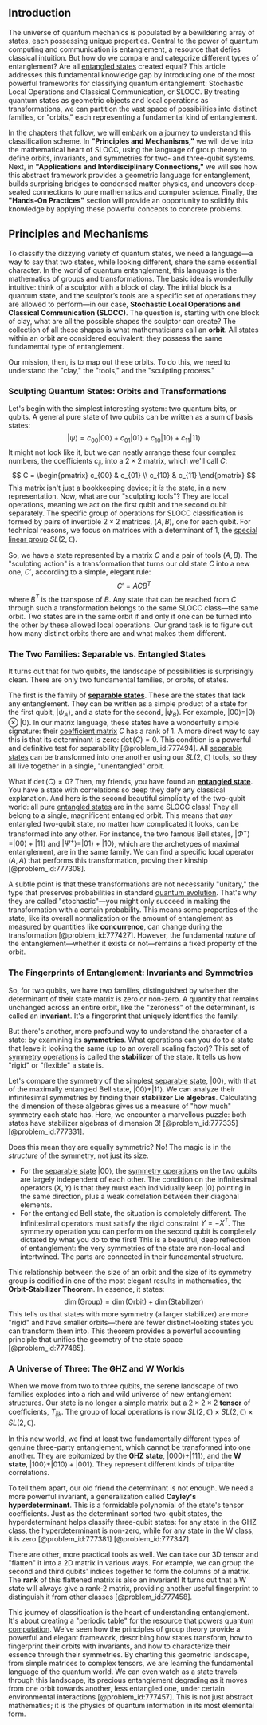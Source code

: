 ## Introduction
The universe of quantum mechanics is populated by a bewildering array of states, each possessing unique properties. Central to the power of quantum computing and communication is entanglement, a resource that defies classical intuition. But how do we compare and categorize different types of entanglement? Are all [entangled states](@article_id:151816) created equal? This article addresses this fundamental knowledge gap by introducing one of the most powerful frameworks for classifying quantum entanglement: Stochastic Local Operations and Classical Communication, or SLOCC. By treating quantum states as geometric objects and local operations as transformations, we can partition the vast space of possibilities into distinct families, or "orbits," each representing a fundamental kind of entanglement.

In the chapters that follow, we will embark on a journey to understand this classification scheme. In **"Principles and Mechanisms,"** we will delve into the mathematical heart of SLOCC, using the language of group theory to define orbits, invariants, and symmetries for two- and three-qubit systems. Next, in **"Applications and Interdisciplinary Connections,"** we will see how this abstract framework provides a geometric language for entanglement, builds surprising bridges to condensed matter physics, and uncovers deep-seated connections to pure mathematics and computer science. Finally, the **"Hands-On Practices"** section will provide an opportunity to solidify this knowledge by applying these powerful concepts to concrete problems.

## Principles and Mechanisms

To classify the dizzying variety of quantum states, we need a language—a way to say that two states, while looking different, share the same essential character. In the world of quantum entanglement, this language is the mathematics of groups and transformations. The basic idea is wonderfully intuitive: think of a sculptor with a block of clay. The initial block is a quantum state, and the sculptor’s tools are a specific set of operations they are allowed to perform—in our case, **Stochastic Local Operations and Classical Communication (SLOCC)**. The question is, starting with one block of clay, what are all the possible shapes the sculptor can create? The collection of all these shapes is what mathematicians call an **orbit**. All states within an orbit are considered equivalent; they possess the same fundamental type of entanglement.

Our mission, then, is to map out these orbits. To do this, we need to understand the "clay," the "tools," and the "sculpting process."

### Sculpting Quantum States: Orbits and Transformations

Let's begin with the simplest interesting system: two quantum bits, or qubits. A general pure state of two qubits can be written as a sum of basis states:
$$
|\psi\rangle = c_{00}|00\rangle + c_{01}|01\rangle + c_{10}|10\rangle + c_{11}|11\rangle
$$
It might not look like it, but we can neatly arrange these four complex numbers, the coefficients $c_{ij}$, into a $2 \times 2$ matrix, which we'll call $C$:
$$
C = \begin{pmatrix} c_{00} & c_{01} \\ c_{10} & c_{11} \end{pmatrix}
$$
This matrix isn't just a bookkeeping device; it *is* the state, in a new representation. Now, what are our "sculpting tools"? They are local operations, meaning we act on the first qubit and the second qubit separately. The specific group of operations for SLOCC classification is formed by pairs of invertible $2 \times 2$ matrices, $(A, B)$, one for each qubit. For technical reasons, we focus on matrices with a determinant of 1, the [special linear group](@article_id:139044) $SL(2, \mathbb{C})$.

So, we have a state represented by a matrix $C$ and a pair of tools $(A, B)$. The "sculpting action" is a transformation that turns our old state $C$ into a new one, $C'$, according to a simple, elegant rule:
$$
C' = A C B^T
$$
where $B^T$ is the transpose of $B$. Any state that can be reached from $C$ through such a transformation belongs to the same SLOCC class—the same orbit. Two states are in the same orbit if and only if one can be turned into the other by these allowed local operations. Our grand task is to figure out how many distinct orbits there are and what makes them different.

### The Two Families: Separable vs. Entangled States

It turns out that for two qubits, the landscape of possibilities is surprisingly clean. There are only two fundamental families, or orbits, of states.

The first is the family of **[separable states](@article_id:141787)**. These are the states that lack any entanglement. They can be written as a simple product of a state for the first qubit, $|\psi_A\rangle$, and a state for the second, $|\psi_B\rangle$. For example, $|00\rangle = |0\rangle \otimes |0\rangle$. In our matrix language, these states have a wonderfully simple signature: their [coefficient matrix](@article_id:150979) $C$ has a rank of 1. A more direct way to say this is that its determinant is zero: $\det(C) = 0$. This condition is a powerful and definitive test for separability [@problem_id:777494]. All [separable states](@article_id:141787) can be transformed into one another using our $SL(2, \mathbb{C})$ tools, so they all live together in a single, "unentangled" orbit.

What if $\det(C) \neq 0$? Then, my friends, you have found an **[entangled state](@article_id:142422)**. You have a state with correlations so deep they defy any classical explanation. And here is the second beautiful simplicity of the two-qubit world: all pure [entangled states](@article_id:151816) are in the same SLOCC class! They all belong to a single, magnificent entangled orbit. This means that *any* entangled two-qubit state, no matter how complicated it looks, can be transformed into any other. For instance, the two famous Bell states, $|\Phi^+\rangle = |00\rangle + |11\rangle$ and $|\Psi^+\rangle = |01\rangle + |10\rangle$, which are the archetypes of maximal entanglement, are in the same family. We can find a specific local operator $(A, A)$ that performs this transformation, proving their kinship [@problem_id:777308].

A subtle point is that these transformations are not necessarily "unitary," the type that preserves probabilities in standard [quantum evolution](@article_id:197752). That's why they are called "stochastic"—you might only succeed in making the transformation with a certain probability. This means some properties of the state, like its overall normalization or the amount of entanglement as measured by quantities like **concurrence**, can change during the transformation [@problem_id:777427]. However, the fundamental *nature* of the entanglement—whether it exists or not—remains a fixed property of the orbit.

### The Fingerprints of Entanglement: Invariants and Symmetries

So, for two qubits, we have two families, distinguished by whether the determinant of their state matrix is zero or non-zero. A quantity that remains unchanged across an entire orbit, like the "zeroness" of the determinant, is called an **invariant**. It's a fingerprint that uniquely identifies the family.

But there's another, more profound way to understand the character of a state: by examining its **symmetries**. What operations can you do to a state that leave it looking the same (up to an overall scaling factor)? This set of [symmetry operations](@article_id:142904) is called the **stabilizer** of the state. It tells us how "rigid" or "flexible" a state is.

Let's compare the symmetry of the simplest [separable state](@article_id:142495), $|00\rangle$, with that of the maximally entangled Bell state, $|00\rangle + |11\rangle$. We can analyze their infinitesimal symmetries by finding their **stabilizer Lie algebras**. Calculating the dimension of these algebras gives us a measure of "how much" symmetry each state has. Here, we encounter a marvellous puzzle: both states have stabilizer algebras of dimension 3! [@problem_id:777335] [@problem_id:777331].

Does this mean they are equally symmetric? No! The magic is in the *structure* of the symmetry, not just its size.
*   For the [separable state](@article_id:142495) $|00\rangle$, the [symmetry operations](@article_id:142904) on the two qubits are largely independent of each other. The condition on the infinitesimal operators $(X,Y)$ is that they must each individually keep $|0\rangle$ pointing in the same direction, plus a weak correlation between their diagonal elements.
*   For the entangled Bell state, the situation is completely different. The infinitesimal operators must satisfy the rigid constraint $Y = -X^T$. The symmetry operation you can perform on the second qubit is completely dictated by what you do to the first! This is a beautiful, deep reflection of entanglement: the very symmetries of the state are non-local and intertwined. The parts are connected in their fundamental structure.

This relationship between the size of an orbit and the size of its symmetry group is codified in one of the most elegant results in mathematics, the **Orbit-Stabilizer Theorem**. In essence, it states:
$$
\dim(\text{Group}) = \dim(\text{Orbit}) + \dim(\text{Stabilizer})
$$
This tells us that states with more symmetry (a larger stabilizer) are more "rigid" and have smaller orbits—there are fewer distinct-looking states you can transform them into. This theorem provides a powerful accounting principle that unifies the geometry of the state space [@problem_id:777485].

### A Universe of Three: The GHZ and W Worlds

When we move from two to three qubits, the serene landscape of two families explodes into a rich and wild universe of new entanglement structures. Our state is no longer a simple matrix but a $2 \times 2 \times 2$ **tensor** of coefficients, $T_{ijk}$. The group of local operations is now $SL(2, \mathbb{C}) \times SL(2, \mathbb{C}) \times SL(2, \mathbb{C})$.

In this new world, we find at least two fundamentally different types of genuine three-party entanglement, which cannot be transformed into one another. They are epitomized by the **GHZ state**, $|000\rangle + |111\rangle$, and the **W state**, $|100\rangle + |010\rangle + |001\rangle$. They represent different kinds of tripartite correlations.

To tell them apart, our old friend the determinant is not enough. We need a more powerful invariant, a generalization called **Cayley's hyperdeterminant**. This is a formidable polynomial of the state's tensor coefficients. Just as the determinant sorted two-qubit states, the hyperdeterminant helps classify three-qubit states: for any state in the GHZ class, the hyperdeterminant is non-zero, while for any state in the W class, it is zero [@problem_id:777381] [@problem_id:777347].

There are other, more practical tools as well. We can take our 3D tensor and "flatten" it into a 2D matrix in various ways. For example, we can group the second and third qubits' indices together to form the columns of a matrix. The **rank** of this flattened matrix is also an invariant! It turns out that a W state will always give a rank-2 matrix, providing another useful fingerprint to distinguish it from other classes [@problem_id:777458].

This journey of classification is the heart of understanding entanglement. It's about creating a "periodic table" for the resource that powers [quantum computation](@article_id:142218). We've seen how the principles of group theory provide a powerful and elegant framework, describing how states transform, how to fingerprint their orbits with invariants, and how to characterize their essence through their symmetries. By charting this geometric landscape, from simple matrices to complex tensors, we are learning the fundamental language of the quantum world. We can even watch as a state travels through this landscape, its precious entanglement degrading as it moves from one orbit towards another, less entangled one, under certain environmental interactions [@problem_id:777457]. This is not just abstract mathematics; it is the physics of quantum information in its most elemental form.